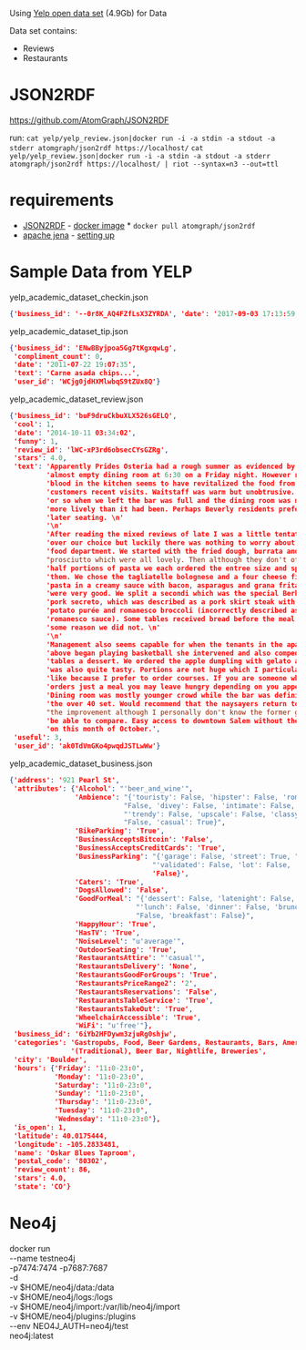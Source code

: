Using [Yelp open data set](https://www.yelp.com/dataset) (4.9Gb) for Data

Data set contains:
* Reviews
* Restaurants

# JSON2RDF
https://github.com/AtomGraph/JSON2RDF

run: `cat yelp/yelp_review.json|docker run -i -a stdin -a stdout -a stderr atomgraph/json2rdf https://localhost/`
`cat yelp/yelp_review.json|docker run -i -a stdin -a stdout -a stderr atomgraph/json2rdf https://localhost/ | riot --syntax=n3 --out=ttl`

# requirements
* [JSON2RDF](https://github.com/AtomGraph/JSON2RDF) - [docker image](https://hub.docker.com/r/atomgraph/json2rdf) 
        * `docker pull atomgraph/json2rdf`
* [apache jena](https://jena.apache.org/download/index.cgi) - [setting up](https://jena.apache.org/documentation/tools/)


# Sample Data from YELP
yelp_academic_dataset_checkin.json

```json
{'business_id': '--0r8K_AQ4FZfLsX3ZYRDA', 'date': '2017-09-03 17:13:59'}
```

yelp_academic_dataset_tip.json

```json
{'business_id': 'ENwBByjpoa5Gg7tKgxqwLg',
 'compliment_count': 0,
 'date': '2011-07-22 19:07:35',
 'text': 'Carne asada chips...',
 'user_id': 'WCjg0jdHXMlwbqS9tZUx8Q'}
 ```
 
yelp_academic_dataset_review.json

```json
{'business_id': 'buF9druCkbuXLX526sGELQ',
 'cool': 1,
 'date': '2014-10-11 03:34:02',
 'funny': 1,
 'review_id': 'lWC-xP3rd6obsecCYsGZRg',
 'stars': 4.0,
 'text': 'Apparently Prides Osteria had a rough summer as evidenced by the '
         'almost empty dining room at 6:30 on a Friday night. However new '
         'blood in the kitchen seems to have revitalized the food from other '
         'customers recent visits. Waitstaff was warm but unobtrusive. By 8 pm '
         'or so when we left the bar was full and the dining room was much '
         'more lively than it had been. Perhaps Beverly residents prefer a '
         'later seating. \n'
         '\n'
         'After reading the mixed reviews of late I was a little tentative '
         'over our choice but luckily there was nothing to worry about in the '
         'food department. We started with the fried dough, burrata and '
         "prosciutto which were all lovely. Then although they don't offer "
         'half portions of pasta we each ordered the entree size and split '
         'them. We chose the tagliatelle bolognese and a four cheese filled '
         'pasta in a creamy sauce with bacon, asparagus and grana frita. Both '
         'were very good. We split a secondi which was the special Berkshire '
         'pork secreto, which was described as a pork skirt steak with garlic '
         'potato purée and romanesco broccoli (incorrectly described as a '
         'romanesco sauce). Some tables received bread before the meal but for '
         'some reason we did not. \n'
         '\n'
         'Management also seems capable for when the tenants in the apartment '
         'above began playing basketball she intervened and also comped the '
         'tables a dessert. We ordered the apple dumpling with gelato and it '
         'was also quite tasty. Portions are not huge which I particularly '
         'like because I prefer to order courses. If you are someone who '
         'orders just a meal you may leave hungry depending on you appetite. '
         'Dining room was mostly younger crowd while the bar was definitely '
         'the over 40 set. Would recommend that the naysayers return to see '
         "the improvement although I personally don't know the former glory to "
         'be able to compare. Easy access to downtown Salem without the crowds '
         'on this month of October.',
 'useful': 3,
 'user_id': 'ak0TdVmGKo4pwqdJSTLwWw'}
 ```

yelp_academic_dataset_business.json

```json
{'address': '921 Pearl St',
 'attributes': {'Alcohol': "'beer_and_wine'",
                'Ambience': "{'touristy': False, 'hipster': False, 'romantic': "
                            "False, 'divey': False, 'intimate': False, "
                            "'trendy': False, 'upscale': False, 'classy': "
                            "False, 'casual': True}",
                'BikeParking': 'True',
                'BusinessAcceptsBitcoin': 'False',
                'BusinessAcceptsCreditCards': 'True',
                'BusinessParking': "{'garage': False, 'street': True, "
                                   "'validated': False, 'lot': False, 'valet': "
                                   'False}',
                'Caters': 'True',
                'DogsAllowed': 'False',
                'GoodForMeal': "{'dessert': False, 'latenight': False, "
                               "'lunch': False, 'dinner': False, 'brunch': "
                               "False, 'breakfast': False}",
                'HappyHour': 'True',
                'HasTV': 'True',
                'NoiseLevel': "u'average'",
                'OutdoorSeating': 'True',
                'RestaurantsAttire': "'casual'",
                'RestaurantsDelivery': 'None',
                'RestaurantsGoodForGroups': 'True',
                'RestaurantsPriceRange2': '2',
                'RestaurantsReservations': 'False',
                'RestaurantsTableService': 'True',
                'RestaurantsTakeOut': 'True',
                'WheelchairAccessible': 'True',
                'WiFi': "u'free'"},
 'business_id': '6iYb2HFDywm3zjuRg0shjw',
 'categories': 'Gastropubs, Food, Beer Gardens, Restaurants, Bars, American '
               '(Traditional), Beer Bar, Nightlife, Breweries',
 'city': 'Boulder',
 'hours': {'Friday': '11:0-23:0',
           'Monday': '11:0-23:0',
           'Saturday': '11:0-23:0',
           'Sunday': '11:0-23:0',
           'Thursday': '11:0-23:0',
           'Tuesday': '11:0-23:0',
           'Wednesday': '11:0-23:0'},
 'is_open': 1,
 'latitude': 40.0175444,
 'longitude': -105.2833481,
 'name': 'Oskar Blues Taproom',
 'postal_code': '80302',
 'review_count': 86,
 'stars': 4.0,
 'state': 'CO'}
``` 




# Neo4j

docker run \
    --name testneo4j \
    -p7474:7474 -p7687:7687 \
    -d \
    -v $HOME/neo4j/data:/data \
    -v $HOME/neo4j/logs:/logs \
    -v $HOME/neo4j/import:/var/lib/neo4j/import \
    -v $HOME/neo4j/plugins:/plugins \
    --env NEO4J_AUTH=neo4j/test \
    neo4j:latest